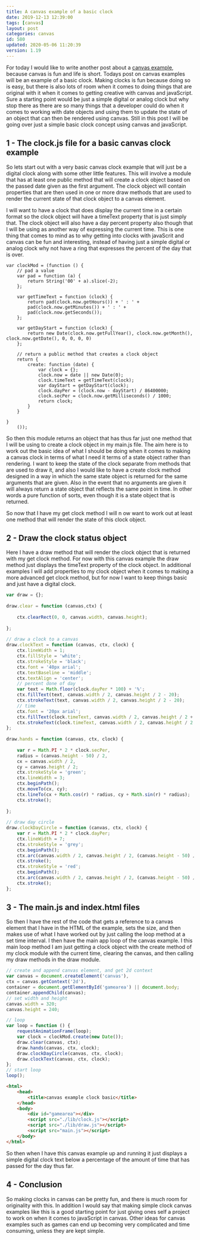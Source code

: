 ```yaml
---
title: A canvas example of a basic clock
date: 2019-12-13 12:39:00
tags: [canvas]
layout: post
categories: canvas
id: 580
updated: 2020-05-06 11:20:39
version: 1.19
---
```


For today I would like to write another post about a [canvas example](/2020/03/23/canvas-example/), because canvas is fun and life is short. Todays post on canvas examples will be an example of a basic clock. Making clocks is fun because doing so is easy, but there is also lots of room when it comes to doing things that are original with it when it comes to getting creative with canvas and javaScript. Sure a starting point would be just a simple digital or analog clock but why stop there as there are so many things that a developer could do when it comes to working with date objects and using them to update the state of an object that can then be rendered using canvas. Still in this post I will be going over just a simple basic clock concept using canvas and javaScript.

<!-- more -->

## 1 - The clock.js file for a basic canvas clock example

So lets start out with a very basic canvas clock example that will just be a digital clock along with some other little features. This will involve a module that has at least one public method that will create a clock object based on the passed date given as the first argument. The clock object will contain properties that are then used in one or more draw methods that are used to render the current state of that clock object to a canvas element.

I will want to have a clock that does display the current time in a certain format so the clock object will have a timeText property that is just simply that. The clock object will also have a day percent property also though that I will be using as another way of expressing the current time. This is one thing that comes to mind as to why getting into clocks with javaScrit and canvas can be fun and interesting, instead of having just a simple digital or analog clock why not have a ring that expresses the percent of the day that is over.

```
var clockMod = (function () {
    // pad a value
    var pad = function (a) {
        return String('00' + a).slice(-2);
    };

    var getTimeText = function (clock) {
        return pad(clock.now.getHours()) + ' : ' +
        pad(clock.now.getMinutes()) + ' : ' +
        pad(clock.now.getSeconds());
    };

    var getDayStart = function (clock) {
        return new Date(clock.now.getFullYear(), clock.now.getMonth(), clock.now.getDate(), 0, 0, 0, 0)
    };

    // return a public method that creates a clock object
    return {
        create: function (date) {
            var clock = {};
            clock.now = date || new Date(0);
            clock.timeText = getTimeText(clock);
            var dayStart = getDayStart(clock);
            clock.dayPer = (clock.now - dayStart) / 86400000;
            clock.secPer = clock.now.getMilliseconds() / 1000;
            return clock;
        }
    }

}
    ());
```

So then this module returns an object that has thus far just one method that I will be using to create a clock object in my main.js file. The aim here is to work out the basic idea of what I should be doing when it comes to making a canvas clock in terms of what I need it terms of a state object rather than rendering. I want to keep the state of the clock separate from methods that are used to draw it, and also I would like to have a create clock method designed in a way in which the same state object is returned for the same arguments that are given. Also in the event that no arguments are given it will always return a state object that reflects the same point in time. In other words a pure function of sorts, even though it is a state object that is returned.


So now that I have my get clock method I will n ow want to work out at least one method that will render the state of this clock object.

## 2 - Draw the clock status object

Here I have a draw method that will render the clock object that is returned with my get clock method. For now with this canvas example the draw method just displays the timeText property of the clock object. In additional examples I will add properties to my clock object when it comes to making a more advanced get clock method, but for now I want to keep things basic and just have a digital clock.

```js
var draw = {};
 
draw.clear = function (canvas,ctx) {
 
    ctx.clearRect(0, 0, canvas.width, canvas.height);
 
};
 
// draw a clock to a canvas
draw.clockText = function (canvas, ctx, clock) {
    ctx.lineWidth = 1;
    ctx.fillStyle = 'white';
    ctx.strokeStyle = 'black';
    ctx.font = '40px arial';
    ctx.textBaseline = 'middle';
    ctx.textAlign = 'center';
    // percent done of day
    var text = Math.floor(clock.dayPer * 100) + '%';
    ctx.fillText(text, canvas.width / 2, canvas.height / 2 - 20);
    ctx.strokeText(text, canvas.width / 2, canvas.height / 2 - 20);
    // time
    ctx.font = '20px arial';
    ctx.fillText(clock.timeText, canvas.width / 2, canvas.height / 2 + 20);
    ctx.strokeText(clock.timeText, canvas.width / 2, canvas.height / 2 + 20);
};
 
draw.hands = function (canvas, ctx, clock) {
 
    var r = Math.PI * 2 * clock.secPer,
    radius = (canvas.height - 50) / 2,
    cx = canvas.width / 2,
    cy = canvas.height / 2;
    ctx.strokeStyle = 'green';
    ctx.lineWidth = 3;
    ctx.beginPath();
    ctx.moveTo(cx, cy);
    ctx.lineTo(cx + Math.cos(r) * radius, cy + Math.sin(r) * radius);
    ctx.stroke();
 
};
 
// draw day circle
draw.clockDayCircle = function (canvas, ctx, clock) {
    var r = Math.PI * 2 * clock.dayPer;
    ctx.lineWidth = 7;
    ctx.strokeStyle = 'grey';
    ctx.beginPath();
    ctx.arc(canvas.width / 2, canvas.height / 2, (canvas.height - 50) / 2, 0, Math.PI * 2);
    ctx.stroke();
    ctx.strokeStyle = 'red';
    ctx.beginPath();
    ctx.arc(canvas.width / 2, canvas.height / 2, (canvas.height - 50) / 2, 0, r);
    ctx.stroke();
};
```

## 3 - The main.js and index.html files

So then I have the rest of the code that gets a reference to a canvas element that I have in the HTML of the example, sets the size, and then makes use of what I have worked out by just calling the loop method at a set time interval. I then have the main app loop of the canvas example. I this main loop method I am just getting a clock object with the create method of my clock module with the current time, clearing the canvas, and then calling my draw methods in the draw module.


```js
// create and append canvas element, and get 2d context
var canvas = document.createElement('canvas'),
ctx = canvas.getContext('2d'),
container = document.getElementById('gamearea') || document.body;
container.appendChild(canvas);
// set width and height
canvas.width = 320;
canvas.height = 240;

// loop
var loop = function () {
    requestAnimationFrame(loop);
    var clock = clockMod.create(new Date());
    draw.clear(canvas, ctx);
    draw.hands(canvas, ctx, clock);
    draw.clockDayCircle(canvas, ctx, clock);
    draw.clockText(canvas, ctx, clock);
};
// start loop
loop();

```


```html
<html>
    <head>
        <title>canvas example clock basic</title>
    </head>
    <body>
        <div id="gamearea"></div>
        <script src="./lib/clock.js"></script>
        <script src="./lib/draw.js"></script>
        <script src="main.js"></script>
    </body>
</html>
```


So then when I have this canvas example up and running it just displays a simple digital clock text below a percentage of the amount of time that has passed for the day thus far. 

## 4 - Conclusion

So making clocks in canvas can be pretty fun, and there is much room for originality with this. In addition I would say that making simple clock canvas examples like this is a good starting point for just giving ones self a project to work on when it comes to javaScript in canvas. Other ideas for canvas examples such as games can end up becoming very complicated and time consuming, unless they are kept simple.